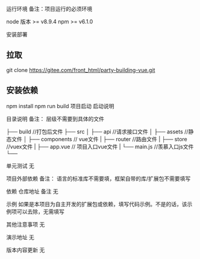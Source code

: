 运行环境
备注：项目运行的必须环境

node 版本 >= v8.9.4
npm >= v6.1.0

安装部署
## 拉取
git clone https://gitee.com/front_html/party-building-vue.git
## 安装依赖
npm install
npm run build
项目启动
启动说明

目录说明
备注： 层级不需要到具体的文件

├── build  //打包后文件
├── src
│   ├── api  //请求接口文件
│   ├── assets  //静态文件
│   ├── components // vue文件
|   ├── router //路由文件
|   ├── store //vuex文件
|   ├── app.vue // 项目入口vue文件
|   └── main.js //羡慕入口js文件
└──

单元测试
无

项目外部依赖
备注： 语言的标准库不需要填，框架自带的库/扩展包不需要填写

依赖	仓库地址	备注
无

示例
如果是本项目为自主开发的扩展包或依赖，填写代码示例。不是的话，该示例项可以去除，无需填写

其他注意事项
无

演示地址
无

版本内容更新
无
